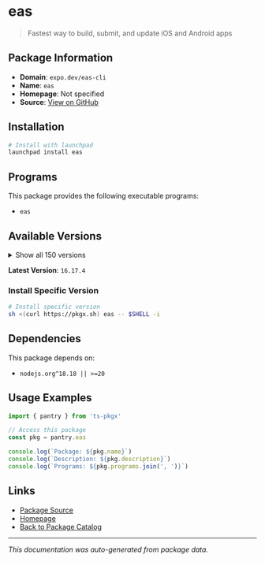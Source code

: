 # eas

> Fastest way to build, submit, and update iOS and Android apps

## Package Information

- **Domain**: `expo.dev/eas-cli`
- **Name**: `eas`
- **Homepage**: Not specified
- **Source**: [View on GitHub](https://github.com/pkgxdev/pantry/tree/main/projects/expo.dev/eas-cli/package.yml)

## Installation

```bash
# Install with launchpad
launchpad install eas
```

## Programs

This package provides the following executable programs:

- `eas`

## Available Versions

<details>
<summary>Show all 150 versions</summary>

- `16.17.4`, `16.17.3`, `16.17.2`, `16.17.1`, `16.17.0`
- `16.16.0`, `16.15.0`, `16.14.1`, `16.14.0`, `16.13.4`
- `16.13.3`, `16.13.2`, `16.13.1`, `16.13.0`, `16.12.0`
- `16.11.0`, `16.10.1`, `16.10.0`, `16.9.0`, `16.8.0`
- `16.7.2`, `16.7.1`, `16.7.0`, `16.6.2`, `16.6.1`
- `16.6.0`, `16.5.0`, `16.4.2`, `16.4.1`, `16.4.0`
- `16.3.3`, `16.3.2`, `16.3.1`, `16.3.0`, `16.2.2`
- `16.2.1`, `16.2.0`, `16.1.0`, `16.0.1`, `16.0.0`
- `15.0.15`, `15.0.14`, `15.0.13`, `15.0.12`, `15.0.11`
- `15.0.10`, `15.0.9`, `15.0.8`, `15.0.7`, `15.0.6`
- `15.0.5`, `15.0.4`, `15.0.3`, `15.0.2`, `15.0.1`
- `15.0.0`, `14.7.1`, `14.7.0`, `14.6.0`, `14.5.0`
- `14.4.1`, `14.4.0`, `14.3.1`, `14.3.0`, `14.2.0`
- `14.1.0`, `14.0.3`, `14.0.2`, `14.0.1`, `14.0.0`
- `13.4.2`, `13.4.1`, `13.4.0`, `13.3.0`, `13.2.3`
- `13.2.2`, `13.2.1`, `13.2.0`, `13.1.1`, `13.1.0`
- `13.0.1`, `13.0.0`, `12.6.2`, `12.6.1`, `12.6.0`
- `12.5.4`, `12.5.3`, `12.5.2`, `12.5.1`, `12.5.0`
- `12.4.1`, `12.4.0`, `12.3.0`, `12.2.0`, `12.1.1`
- `12.1.0`, `12.0.0`, `11.0.3`, `11.0.2`, `11.0.1`
- `11.0.0`, `10.2.4`, `10.2.3`, `10.2.2`, `10.2.1`
- `10.2.0`, `10.1.1`, `10.1.0`, `10.0.3`, `10.0.2`
- `10.0.1`, `10.0.0`, `9.2.0`, `9.1.0`, `9.0.10`
- `9.0.9`, `9.0.8`, `9.0.7`, `9.0.6`, `9.0.5`
- `9.0.4`, `9.0.3`, `9.0.2`, `9.0.1`, `9.0.0`
- `8.0.0`, `7.8.5`, `7.8.4`, `7.8.3`, `7.8.2`
- `7.8.1`, `7.8.0`, `7.7.0`, `7.6.2`, `7.6.1`
- `7.6.0`, `7.5.0`, `7.4.0`, `7.3.0`, `7.2.0`
- `7.1.3`, `7.1.2`, `7.1.1`, `7.1.0`, `7.0.0`
- `6.1.0`, `6.0.0`, `5.9.3`, `5.9.2`, `5.9.1`

</details>

**Latest Version**: `16.17.4`

### Install Specific Version

```bash
# Install specific version
sh <(curl https://pkgx.sh) eas -- $SHELL -i
```

## Dependencies

This package depends on:

- `nodejs.org^18.18 || >=20`

## Usage Examples

```typescript
import { pantry } from 'ts-pkgx'

// Access this package
const pkg = pantry.eas

console.log(`Package: ${pkg.name}`)
console.log(`Description: ${pkg.description}`)
console.log(`Programs: ${pkg.programs.join(', ')}`)
```

## Links

- [Package Source](https://github.com/pkgxdev/pantry/tree/main/projects/expo.dev/eas-cli/package.yml)
- [Homepage](#)
- [Back to Package Catalog](../../../package-catalog.md)

---

*This documentation was auto-generated from package data.*
